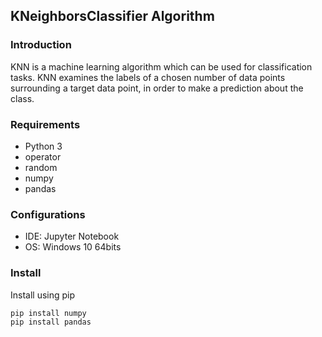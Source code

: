 ## KNeighborsClassifier Algorithm

### Introduction

KNN is a machine learning algorithm which can be used for classification tasks. KNN examines the labels of a chosen number of data points surrounding a target data point, in order to make a prediction about the class.

### Requirements

- Python 3
- operator
- random
- numpy
- pandas

### Configurations

- IDE: Jupyter Notebook
- OS: Windows 10 64bits

### Install

Install using pip

```
pip install numpy
pip install pandas
```

